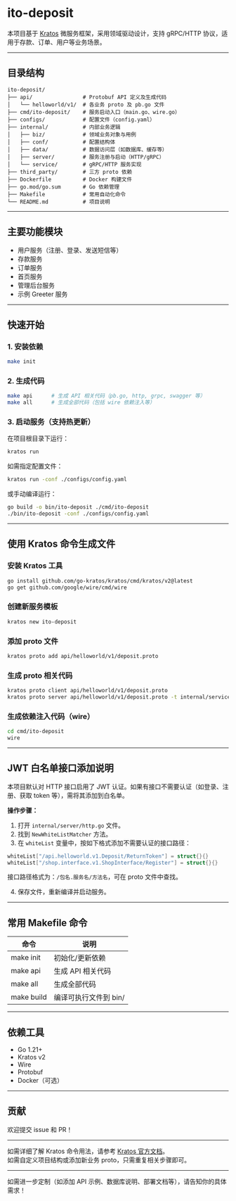 # ito-deposit

本项目基于 [Kratos](https://go-kratos.dev/) 微服务框架，采用领域驱动设计，支持 gRPC/HTTP 协议，适用于存款、订单、用户等业务场景。

---

## 目录结构

```
ito-deposit/
├── api/                # Protobuf API 定义及生成代码
│   └── helloworld/v1/  # 各业务 proto 及 pb.go 文件
├── cmd/ito-deposit/    # 服务启动入口（main.go、wire.go）
├── configs/            # 配置文件（config.yaml）
├── internal/           # 内部业务逻辑
│   ├── biz/            # 领域业务对象与用例
│   ├── conf/           # 配置结构体
│   ├── data/           # 数据访问层（如数据库、缓存等）
│   ├── server/         # 服务注册与启动（HTTP/gRPC）
│   └── service/        # gRPC/HTTP 服务实现
├── third_party/        # 三方 proto 依赖
├── Dockerfile          # Docker 构建文件
├── go.mod/go.sum       # Go 依赖管理
├── Makefile            # 常用自动化命令
└── README.md           # 项目说明
```

---

## 主要功能模块

- 用户服务（注册、登录、发送短信等）
- 存款服务
- 订单服务
- 首页服务
- 管理后台服务
- 示例 Greeter 服务

---

## 快速开始

### 1. 安装依赖

```bash
make init
```

### 2. 生成代码

```bash
make api      # 生成 API 相关代码（pb.go, http, grpc, swagger 等）
make all      # 生成全部代码（包括 wire 依赖注入等）
```

### 3. 启动服务（支持热更新）

在项目根目录下运行：

```bash
kratos run
```

如需指定配置文件：

```bash
kratos run -conf ./configs/config.yaml
```

或手动编译运行：

```bash
go build -o bin/ito-deposit ./cmd/ito-deposit
./bin/ito-deposit -conf ./configs/config.yaml
```

---

## 使用 Kratos 命令生成文件

### 安装 Kratos 工具

```bash
go install github.com/go-kratos/kratos/cmd/kratos/v2@latest
go get github.com/google/wire/cmd/wire
```

### 创建新服务模板

```bash
kratos new ito-deposit
```

### 添加 proto 文件

```bash
kratos proto add api/helloworld/v1/deposit.proto
```

### 生成 proto 相关代码

```bash
kratos proto client api/helloworld/v1/deposit.proto
kratos proto server api/helloworld/v1/deposit.proto -t internal/service
```

### 生成依赖注入代码（wire）

```bash
cd cmd/ito-deposit
wire
```

---

## JWT 白名单接口添加说明

本项目默认对 HTTP 接口启用了 JWT 认证。如果有接口不需要认证（如登录、注册、获取 token 等），需将其添加到白名单。

**操作步骤：**

1. 打开 `internal/server/http.go` 文件。
2. 找到 `NewWhiteListMatcher` 方法。
3. 在 `whiteList` 变量中，按如下格式添加不需要认证的接口路径：

```go
whiteList["/api.helloworld.v1.Deposit/ReturnToken"] = struct{}{}
whiteList["/shop.interface.v1.ShopInterface/Register"] = struct{}{}
```

接口路径格式为：`/包名.服务名/方法名`，可在 proto 文件中查找。

4. 保存文件，重新编译并启动服务。

---

## 常用 Makefile 命令

| 命令         | 说明                       |
| ------------ | -------------------------- |
| make init    | 初始化/更新依赖            |
| make api     | 生成 API 相关代码          |
| make all     | 生成全部代码               |
| make build   | 编译可执行文件到 bin/      |

---

## 依赖工具

- Go 1.21+
- Kratos v2
- Wire
- Protobuf
- Docker（可选）

---

## 贡献

欢迎提交 issue 和 PR！

---

如需详细了解 Kratos 命令用法，请参考 [Kratos 官方文档](https://go-kratos.dev/docs/getting-started/)。  
如需自定义项目结构或添加新业务 proto，只需重复相关步骤即可。

---

如需进一步定制（如添加 API 示例、数据库说明、部署文档等），请告知你的具体需求！
